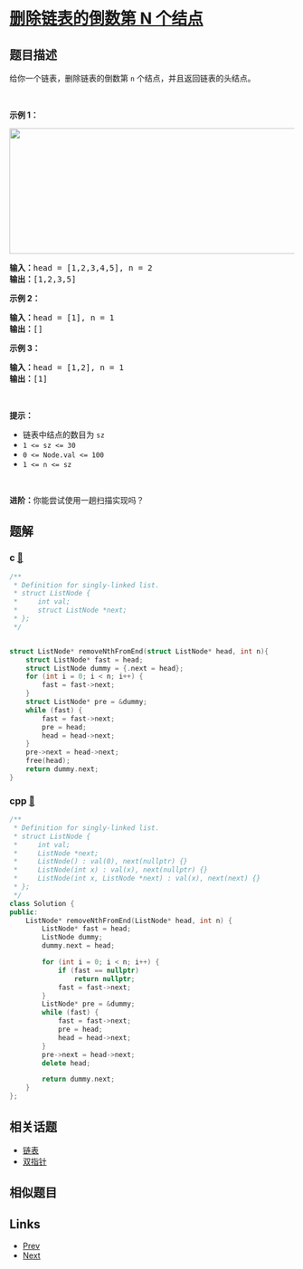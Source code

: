 
# [删除链表的倒数第 N 个结点](https://leetcode-cn.com/problems/remove-nth-node-from-end-of-list)

## 题目描述

<p>给你一个链表，删除链表的倒数第&nbsp;<code>n</code><em>&nbsp;</em>个结点，并且返回链表的头结点。</p>

<p>&nbsp;</p>

<p><strong>示例 1：</strong></p>
<img alt="" src="https://assets.leetcode.com/uploads/2020/10/03/remove_ex1.jpg" style="width: 542px; height: 222px;" />
<pre>
<strong>输入：</strong>head = [1,2,3,4,5], n = 2
<strong>输出：</strong>[1,2,3,5]
</pre>

<p><strong>示例 2：</strong></p>

<pre>
<strong>输入：</strong>head = [1], n = 1
<strong>输出：</strong>[]
</pre>

<p><strong>示例 3：</strong></p>

<pre>
<strong>输入：</strong>head = [1,2], n = 1
<strong>输出：</strong>[1]
</pre>

<p>&nbsp;</p>

<p><strong>提示：</strong></p>

<ul>
	<li>链表中结点的数目为 <code>sz</code></li>
	<li><code>1 &lt;= sz &lt;= 30</code></li>
	<li><code>0 &lt;= Node.val &lt;= 100</code></li>
	<li><code>1 &lt;= n &lt;= sz</code></li>
</ul>

<p>&nbsp;</p>

<p><strong>进阶：</strong>你能尝试使用一趟扫描实现吗？</p>


## 题解

### c [🔗](remove-nth-node-from-end-of-list.c) 
```c
/**
 * Definition for singly-linked list.
 * struct ListNode {
 *     int val;
 *     struct ListNode *next;
 * };
 */


struct ListNode* removeNthFromEnd(struct ListNode* head, int n){
    struct ListNode* fast = head;
    struct ListNode dummy = {.next = head};
    for (int i = 0; i < n; i++) {
        fast = fast->next;
    }
    struct ListNode* pre = &dummy;
    while (fast) {
        fast = fast->next;
        pre = head;
        head = head->next;
    }
    pre->next = head->next;
    free(head);
    return dummy.next;
}
```
### cpp [🔗](remove-nth-node-from-end-of-list.cpp) 
```cpp
/**
 * Definition for singly-linked list.
 * struct ListNode {
 *     int val;
 *     ListNode *next;
 *     ListNode() : val(0), next(nullptr) {}
 *     ListNode(int x) : val(x), next(nullptr) {}
 *     ListNode(int x, ListNode *next) : val(x), next(next) {}
 * };
 */
class Solution {
public:
    ListNode* removeNthFromEnd(ListNode* head, int n) {
        ListNode* fast = head;
        ListNode dummy;
        dummy.next = head;

        for (int i = 0; i < n; i++) {
            if (fast == nullptr) 
                return nullptr;
            fast = fast->next; 
        }
        ListNode* pre = &dummy;
        while (fast) {
            fast = fast->next;
            pre = head;
            head = head->next;
        }
        pre->next = head->next;
        delete head;

        return dummy.next;
    }
};
```


## 相关话题

- [链表](../../tags/linked-list.md) 
- [双指针](../../tags/two-pointers.md) 


## 相似题目



## Links

- [Prev](../letter-combinations-of-a-phone-number/README.md) 
- [Next](../valid-parentheses/README.md) 

